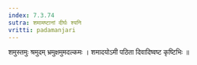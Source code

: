 ```yaml
---
index: 7.3.74
sutra: शमामष्टानां दीर्घः श्यनि
vritti: padamanjari
---
```


 शमुस्तमुः श्रमुदम् भ्रमुक्षमुमदल्कमः । शमादयोऽमी पठिता दिवादिष्वष्ट कृष्टिभिः ॥